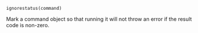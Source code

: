 ```
ignorestatus(command)
```

Mark a command object so that running it will not throw an error if the result code is non-zero.
